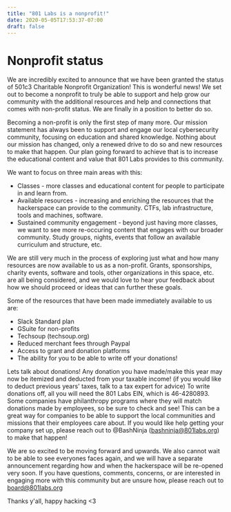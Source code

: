 ```yaml
---
title: "801 Labs is a nonprofit!"
date: 2020-05-05T17:53:37-07:00
draft: false
---
```


# Nonprofit status
We are incredibly excited to announce that we have been granted the status of 501c3 Charitable Nonprofit Organization! This is wonderful news! We set out to become a nonprofit to truly be able to support and help grow our community with the additional resources and help and connections that comes with non-profit status. We are finally in a position to better do so.

Becoming a non-profit is only the first step of many more. Our mission statement has always been to support and engage our local cybersecurity community, focusing on education and shared knowledge. Nothing about our mission has changed, only a renewed drive to do so and new resources to make that happen. Our plan going forward to achieve that is to increase the educational content and value that 801 Labs provides to this community.

We want to focus on three main areas with this:
* Classes - more classes and educational content for people to participate in and learn from.
* Available resources - increasing and enriching the resources that the hackerspace can provide to the community. CTFs, lab infrastructure, tools and machines, software.
* Sustained community engagement - beyond just having more classes, we want to see more re-occuring content that engages with our broader community. Study groups, <insert topic> nights, events that follow an available curriculum and structure, etc.

We are still very much in the process of exploring just what and how many resources are now available to us as a non-profit. Grants, sponsorships, charity events, software and tools, other organizations in this space, etc. are all being considered, and we would love to hear your feedback about how we should proceed or ideas that can further these goals.

Some of the resources that have been made immediately available to us are:
* Slack Standard plan
* GSuite for non-profits
* Techsoup (techsoup.org)
* Reduced merchant fees through Paypal
* Access to grant and donation platforms
* The ability for you to be able to write off your donations!

Lets talk about donations! Any donation you have made/make this year may now be itemized and deducted from your taxable income! (if you would like to deduct previous years' taxes, talk to a tax expert for advice) To write donations off, all you will need the 801 Labs EIN, which is 46-4280893. Some companies have philanthropy programs where they will match donations made by employees, so be sure to check and see! This can be a great way for companies to be able to support the local communities and missions that their employees care about. If you would like help getting your company set up, please reach out to @BashNinja (bashninja@801labs.org) to make that happen!

We are so excited to be moving forward and upwards. We also cannot wait to be able to see everyones faces again, and we will have a separate announcement regarding how and when the hackerspace will be re-opened very soon. If you have questions, comments, concerns, or are interested in engaging more with this community but are unsure how, please reach out to board@801labs.org

Thanks y'all, happy hacking <3
